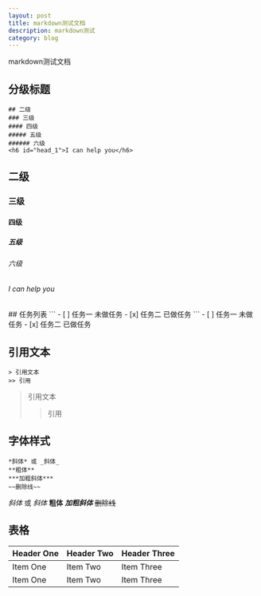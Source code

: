 ```yaml
---
layout: post
title: markdown测试文档
description: markdown测试
category: blog
---
```

markdown测试文档  
## 分级标题
```
## 二级
### 三级
#### 四级
##### 五级
###### 六级
<h6 id="head_1">I can help you</h6>
```
## 二级
### 三级
#### 四级
##### 五级
###### 六级
<h6 id="head_1">I can help you</h6>  
## 任务列表
```
- [ ] 任务一 未做任务
- [x] 任务二 已做任务
```
- [ ] 任务一 未做任务
- [x] 任务二 已做任务  

## 引用文本
```
> 引用文本
>> 引用
```
> 引用文本
>> 引用  

## 字体样式
```
*斜体* 或 _斜体_
**粗体**
***加粗斜体***
~~删除线~~
```
*斜体* 或 _斜体_
**粗体**
***加粗斜体***
~~删除线~~

## 表格  


| Header One     | Header Two     | Header Three   |
| :------------- | :------------- | :------------- |
| Item One       | Item Two       | Item Three     |
| Item One       | Item Two       | Item Three     |
